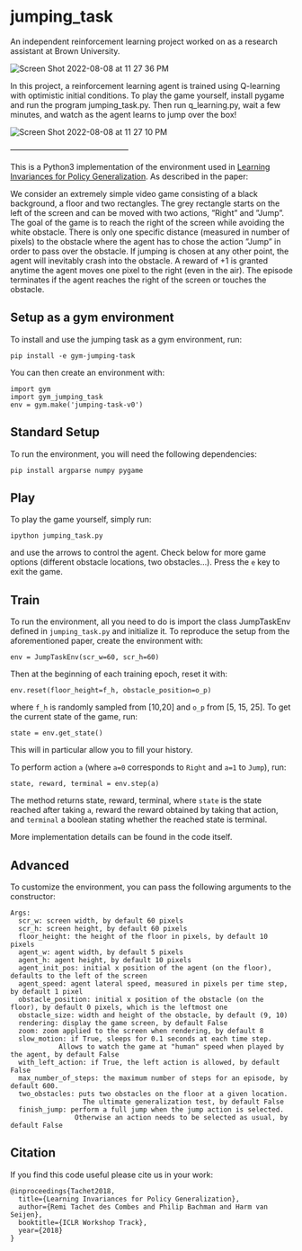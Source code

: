 # jumping_task
An independent reinforcement learning project worked on as a research assistant at Brown University. 

![Screen Shot 2022-08-08 at 11 27 36 PM](https://user-images.githubusercontent.com/55005116/183557852-4eee981e-3c58-4295-b922-9ab8930e0a42.png)

In this project, a reinforcement learning agent is trained using Q-learning with optimistic initial conditions. To play the game yourself, install pygame and run the program jumping_task.py. Then run q_learning.py, wait a few minutes, and watch as the agent learns to jump over the box!

![Screen Shot 2022-08-08 at 11 27 10 PM](https://user-images.githubusercontent.com/55005116/183557862-ee84aa35-8978-479a-b0e1-81125297c692.png)

———————————————

This is a Python3 implementation of the environment used in [Learning Invariances for Policy Generalization](https://openreview.net/pdf?id=BJHRaK1PG). As described in the paper:

We consider an extremely simple video game consisting of a black background, a floor and
two rectangles. The grey rectangle starts on the left of the screen and can be moved with
two actions, ”Right” and ”Jump”. The goal of the game is to reach the right of the screen while
avoiding the white obstacle. There is only one specific distance (measured in number of pixels) to
the obstacle where the agent has to chose the action ”Jump” in order to pass over the obstacle. If
jumping is chosen at any other point, the agent will inevitably crash into the obstacle. A reward of
+1 is granted anytime the agent moves one pixel to the right (even in the air). The episode terminates if the agent reaches the right of the screen or touches the obstacle.

## Setup as a gym environment

To install and use the jumping task as a gym environment, run:
```
pip install -e gym-jumping-task
```

You can then create an environment with:
```
import gym
import gym_jumping_task
env = gym.make('jumping-task-v0')
```

## Standard Setup

To run the environment, you will need the following dependencies:
```
pip install argparse numpy pygame
```

## Play

To play the game yourself, simply run:
```
ipython jumping_task.py
```
and use the arrows to control the agent. Check below for more game options (different obstacle locations, two obstacles...).
Press the `e` key to exit the game.

## Train

To run the environment, all you need to do is import the class JumpTaskEnv defined in `jumping_task.py` and initialize it. To reproduce the setup from the aforementioned paper, create the environment with:

```
env = JumpTaskEnv(scr_w=60, scr_h=60)
```

Then at the beginning of each training epoch, reset it with:

```
env.reset(floor_height=f_h, obstacle_position=o_p)
```

where `f_h` is randomly sampled from [10,20] and `o_p` from [5, 15, 25].
To get the current state of the game, run:

```
state = env.get_state()
```
This will in particular allow you to fill your history.

To perform action `a` (where `a=0` corresponds to `Right` and `a=1` to `Jump`), run:

```
state, reward, terminal = env.step(a)
```
The method returns state, reward, terminal, where `state` is the state reached after taking `a`, reward the reward obtained by taking that action, and `terminal` a boolean stating whether the reached state is terminal.

More implementation details can be found in the code itself.

## Advanced

To customize the environment, you can pass the following arguments to the constructor:

```
Args:
  scr_w: screen width, by default 60 pixels
  scr_h: screen height, by default 60 pixels
  floor_height: the height of the floor in pixels, by default 10 pixels
  agent_w: agent width, by default 5 pixels
  agent_h: agent height, by default 10 pixels
  agent_init_pos: initial x position of the agent (on the floor), defaults to the left of the screen
  agent_speed: agent lateral speed, measured in pixels per time step, by default 1 pixel
  obstacle_position: initial x position of the obstacle (on the floor), by default 0 pixels, which is the leftmost one
  obstacle_size: width and height of the obstacle, by default (9, 10)
  rendering: display the game screen, by default False
  zoom: zoom applied to the screen when rendering, by default 8
  slow_motion: if True, sleeps for 0.1 seconds at each time step.
            Allows to watch the game at "human" speed when played by the agent, by default False
  with_left_action: if True, the left action is allowed, by default False
  max_number_of_steps: the maximum number of steps for an episode, by default 600.
  two_obstacles: puts two obstacles on the floor at a given location.
                  The ultimate generalization test, by default False
  finish_jump: perform a full jump when the jump action is selected.
                Otherwise an action needs to be selected as usual, by default False
```

## Citation

If you find this code useful please cite us in your work:

```
@inproceedings{Tachet2018,
  title={Learning Invariances for Policy Generalization},
  author={Remi Tachet des Combes and Philip Bachman and Harm van Seijen},
  booktitle={ICLR Workshop Track},
  year={2018}
}
```
